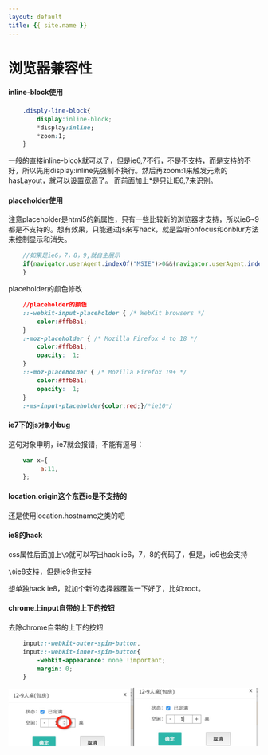```yaml
---
layout: default
title: {{ site.name }}
---
```

# 浏览器兼容性

#### inline-block使用

```css
    .disply-line-block{
	    display:inline-block;
	    *display:inline;
	    *zoom:1;
    }
```
一般的直接inline-blcok就可以了，但是ie6,7不行，不是不支持，而是支持的不好，所以先用display:inline先强制不换行。然后再zoom:1来触发元素的hasLayout，就可以设置宽高了。
而前面加上*是只让IE6,7来识别。

#### placeholder使用

注意placeholder是html5的新属性，只有一些比较新的浏览器才支持，所以ie6~9都是不支持的。想有效果，只能通过js来写hack，就是监听onfocus和onblur方法来控制显示和消失。

```javascript
    //如果是ie6，7，8，9,就自主展示
    if(navigator.userAgent.indexOf("MSIE")>0&&(navigator.userAgent.indexOf("MSIE 7.0")>0||navigator.userAgent.indexOf("MSIE 8.0")>0||navigator.userAgent.indexOf("MSIE 9.0")>0)){                     
    }
```

placeholder的颜色修改

```css
    //placeholder的颜色
    ::-webkit-input-placeholder { /* WebKit browsers */
        color:#ffb8a1;
    }
    :-moz-placeholder { /* Mozilla Firefox 4 to 18 */
        color:#ffb8a1;
        opacity:  1;
    }
    ::-moz-placeholder { /* Mozilla Firefox 19+ */
        color:#ffb8a1;
        opacity:  1;
    }
    :-ms-input-placeholder{color:red;}/*ie10*/
```

#### ie7下的js`对象`小bug
这句对象申明，ie7就会报错，不能有逗号：

```javascript
    var x={
         a:11,
    };
```

#### location.origin这个东西ie是不支持的
还是使用location.hostname之类的吧

#### ie8的hack
css属性后面加上`\9`就可以写出hack ie6，7，8的代码了，但是，ie9也会支持

`\0`ie8支持，但是ie9也支持

想单独hack ie8，就加个新的选择器覆盖一下好了，比如:root。

#### chrome上input自带的上下的按钮
去除chrome自带的上下的按钮

```css
    input::-webkit-outer-spin-button,
    input::-webkit-inner-spin-button{
        -webkit-appearance: none !important;
        margin: 0;
    }
```

<img alt="input number" width='700px' src="pics//inputNumber.png" />
